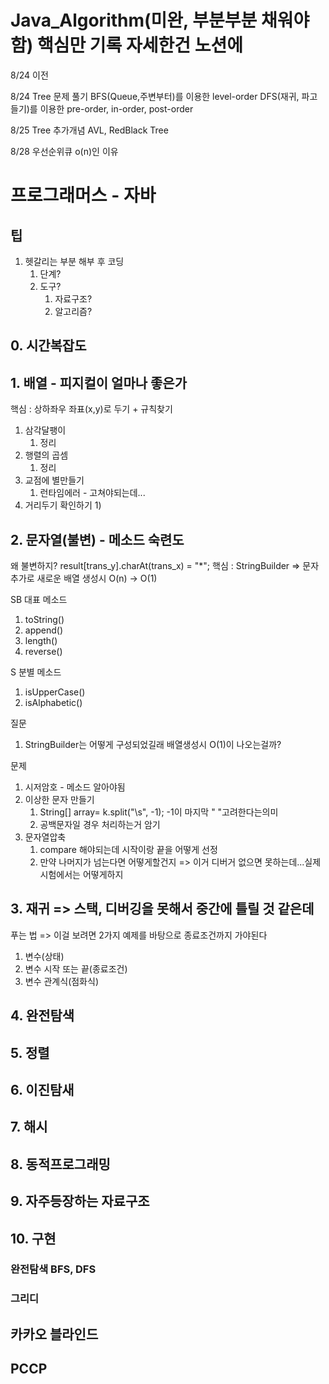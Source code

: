# Java_Algorithm(미완, 부분부분 채워야함)  핵심만 기록 자세한건 노션에

8/24 이전 





8/24 Tree 문제 풀기
BFS(Queue,주변부터)를 이용한 level-order
DFS(재귀, 파고들기)를 이용한 pre-order, in-order, post-order

8/25 Tree 추가개념
AVL, RedBlack Tree

8/28 우선순위큐 
o(n)인 이유 


# 프로그래머스 - 자바
## 팁 
1. 헷갈리는 부분 해부 후 코딩
   1. 단계?
   2. 도구?
      1. 자료구조?
      2. 알고리즘?


## 0. 시간복잡도 
## 1. 배열  - 피지컬이 얼마나 좋은가
핵심 : 상하좌우 좌표(x,y)로 두기 + 규칙찾기

1. 삼각달팽이
   1) 정리 
2. 행렬의 곱셈
   1) 정리
3. 교점에 별만들기
   1) 런타임에러 - 고쳐야되는데...
4. 거리두기 확인하기
   1) 


## 2. 문자열(불변) - 메소드 숙련도
왜 불변하지?
result[trans_y].charAt(trans_x) = "*";
핵심 : StringBuilder => 문자 추가로 새로운 배열 생성시 O(n) -> O(1)

SB 대표 메소드 
1. toString()
2. append()
3. length()
4. reverse()

S 분별 메소드
1. isUpperCase()
2. isAlphabetic()

질문 
1. StringBuilder는 어떻게 구성되었길래 배열생성시 O(1)이 나오는걸까? 

문제 
1. 시저암호 - 메소드 알아야됨
2. 이상한 문자 만들기
   1. String[] array= k.split("\\s", -1);  -1이 마지막 " "고려한다는의미
   2. 공백문자일 경우 처리하는거 암기
3. 문자열압축
   1. compare 해야되는데 시작이랑 끝을 어떻게 선정
   2. 만약 나머지가 넘는다면 어떻게할건지 => 이거 디버거 없으면 못하는데...실제시험에서는 어떻게하지


## 3. 재귀 => 스택, 디버깅을 못해서 중간에 틀릴 것 같은데

푸는 법 => 이걸 보려면 2가지 예제를 바탕으로 종료조건까지 가야된다
1. 변수(상태)
2. 변수 시작 또는 끝(종료조건) 
3. 변수 관계식(점화식)



## 4. 완전탐색
## 5. 정렬
## 6. 이진탐새
## 7. 해시
## 8. 동적프로그래밍
## 9. 자주등장하는 자료구조 
## 10. 구현 
### 완전탐색 BFS, DFS
### 그리디

## 카카오 블라인드
## PCCP 
